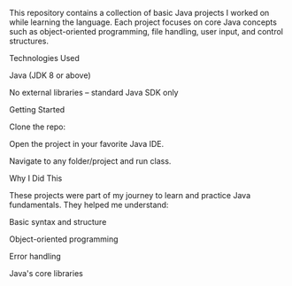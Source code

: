 This repository contains a collection of basic Java projects I worked on while learning the language. Each project focuses on core Java concepts such as object-oriented programming, file handling, user input, and control structures.

 Technologies Used
 
Java (JDK 8 or above)

No external libraries – standard Java SDK only

Getting Started

Clone the repo:

Open the project in your favorite Java IDE.

Navigate to any folder/project and run class.

Why I Did This

These projects were part of my journey to learn and practice Java fundamentals. They helped me understand:

Basic syntax and structure

Object-oriented programming

Error handling

Java's core libraries

